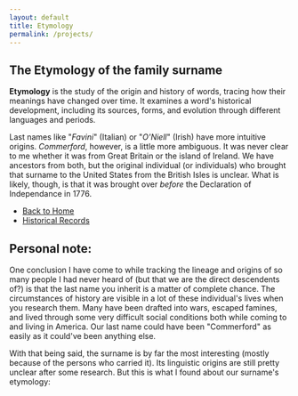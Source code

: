 ```yaml
---
layout: default
title: Etymology
permalink: /projects/
---
```



## The Etymology of the family surname

**Etymology** is the study of the origin and history of words, tracing how their meanings have changed over time. It examines a word's historical development, including its sources, forms, and evolution through different languages and periods.

Last names like "_Favini_" (Italian) or "_O'Niell_" (Irish) have more intuitive origins. _Commerford_, however, is a little more ambiguous. It was never clear to me whether it was from Great Britain or the island of Ireland. We have ancestors from both, but the original individual (or individuals) who brought that surname to the United States from the British Isles is unclear. What is likely, though, is that it was brought over _before_ the Declaration of Independance in 1776. 


- [Back to Home](index.md)
- [Historical Records](Historial.md)


## Personal note:
One conclusion I have come to while tracking the lineage and origins of so many people I had never heard of (but that we are the direct descendents of?) is that the last name you inherit is a matter of complete chance. The circumstances of history are visible in a lot of these individual's lives when you research them. Many have been drafted into wars, escaped famines, and lived through some very difficult social conditions both while coming to and living in America. Our last name could have been "Commerford" as easily as it could've been anything else. 

With that being said, the surname is by far the most interesting (mostly because of the persons who carried it). Its linguistic origins are still pretty unclear after some research. But this is what I found about our surname's etymology:

